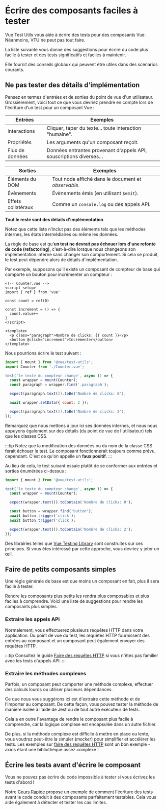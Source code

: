# Écrire des composants faciles à tester

Vue Test Utils vous aide à écrire des tests pour des composants Vue. Néanmoins, VTU ne peut pas tout faire.

La liste suivante vous donne des suggestions pour écrire du code plus facile à tester et des tests significatifs et faciles à maintenir.

Elle fournit des conseils globaux qui peuvent être utiles dans des scénarios courants.

## Ne pas tester des détails d'implémentation

Pensez en termes d'entrées et de sorties du point de vue d'un utilisateur. Grossièrement, voici tout ce que vous devriez prendre en compte lors de l'écriture d'un test pour un composant Vue&nbsp;:

| **Entrées**     | Exemples                                                          |
|-----------------|-------------------------------------------------------------------|
| Interactions    | Cliquer, taper du texte... toute interaction "humaine".           |
| Propriétés      | Les arguments qu'un composant reçoit.                             |
| Flux de données | Données entrantes provenant d'appels API, souscriptions diverses… |

| **Sorties**        | Exemples                                            |
|--------------------|-----------------------------------------------------|
| Éléments du DOM    | Tout node affiché dans le document et _observable_. |
| Évènements         | Évènements émis (en utilisant `$emit`).             |
| Effets collatéraux | Comme un `console.log` ou des appels API.           |

**Tout le reste sont des détails d'implémentation**.

Notez que cette liste n'inclut pas des éléments tels que les méthodes internes, les états intermédiaires ou même les données.

La règle de base est qu'**un test ne devrait pas échouer lors d'une refonte de code (refactoring)**, c'est-à-dire lorsque nous changeons son implémentation interne sans changer son comportement. Si cela se produit, le test peut dépendre alors de détails d'implémentation.

Par exemple, supposons qu'il existe un composant de compteur de base qui comporte un bouton pour incrémenter un compteur&nbsp;:

```vue
<!-- Counter.vue -->
<script setup>
import { ref } from 'vue'

const count = ref(0)

const increment = () => {
  count.value++
}
</script>

<template>
  <p class="paragraph">Nombre de clicks: {{ count }}</p>
  <button @click="increment">Incrémenter</button>
</template>
```

Nous pourrions écrire le test suivant&nbsp;:

```js
import { mount } from '@vue/test-utils';
import Counter from './Counter.vue';

test('le texte du compteur change', async () => {
  const wrapper = mount(Counter);
  const paragraph = wrapper.find('.paragraph');

  expect(paragraph.text()).toBe('Nombre de clicks: 0');

  await wrapper.setData({ count: 2 });

  expect(paragraph.text()).toBe('Nombre de clicks: 2');
});
```

Remarquez que nous mettons à jour ici ses données internes, et nous nous appuyons également sur des détails (du point de vue de l'utilisateur) tels que les classes CSS.

:::tip
Notez que la modification des données ou du nom de la classe CSS ferait échouer le test. Le composant fonctionnerait toujours comme prévu, cependant. C'est ce qu'on appelle un **faux positif**.
:::

Au lieu de cela, le test suivant essaie plutôt de se conformer aux entrées et sorties énumérées ci-dessus&nbsp;:

```js
import { mount } from '@vue/test-utils';

test('le texte du compteur change', async () => {
  const wrapper = mount(Counter);

  expect(wrapper.text()).toContain('Nombre de clicks: 0');

  const button = wrapper.find('button');
  await button.trigger('click');
  await button.trigger('click');

  expect(wrapper.text()).toContain('Nombre de clicks: 2');
});
```

Des librairies telles que [Vue Testing Library](https://github.com/testing-library/vue-testing-library/) sont construites sur ces principes. Si vous êtes intéressé par cette approche, vous devriez y jeter un œil.

## Faire de petits composants simples

Une règle générale de base est que moins un composant en fait, plus il sera facile à tester.

Rendre les composants plus petits les rendra plus composables et plus faciles à comprendre. Voici une liste de suggestions pour rendre les composants plus simples.

### Extraire les appels API

Normalement, vous effectuerez plusieurs requêtes HTTP dans votre application. Du point de vue du test, les requêtes HTTP fournissent des entrées au composant et un composant peut également envoyer des requêtes HTTP.

:::tip
Consultez le guide [Faire des requêtes HTTP](../advanced/http-requests.md) si vous n'êtes pas familier avec les tests d'appels API.
:::

### Extraire les méthodes complexes

Parfois, un composant peut comporter une méthode complexe, effectuer des calculs lourds ou utiliser plusieurs dépendances.

Ce que nous vous suggérons ici est d'extraire cette méthode et de l'importer au composant. De cette façon, vous pouvez tester la méthode de manière isolée à l'aide de Jest ou de tout autre exécuteur de tests.

Cela a en outre l'avantage de rendre le composant plus facile à comprendre, car la logique complexe est encapsulée dans un autre fichier.

De plus, si la méthode complexe est difficile à mettre en place ou lente, vous voudrez peut-être la simuler (*mocker*) pour simplifier et accélérer les tests. Les exemples sur [faire des requêtes HTTP](../advanced/http-requests.md) sont un bon exemple - axios étant une bibliothèque assez complexe&nbsp;!

## Écrire les tests avant d'écrire le composant

Vous ne pouvez pas écrire du code impossible à tester si vous écrivez les tests d'abord&nbsp;!

Notre [Cours Rapide](../essentials/a-crash-course.md) propose un exemple de comment l'écriture des tests avant le code conduit à des composants parfaitement testables. Cela vous aide également à détecter et tester les cas limites.
